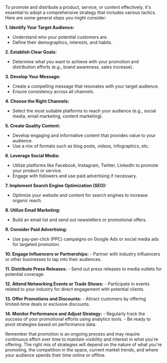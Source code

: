 To promote and distribute a product, service, or content effectively, it's essential to adopt a comprehensive strategy that includes various tactics. Here are some general steps you might consider:

**1. Identify Your Target Audience:**
   - Understand who your potential customers are.
   - Define their demographics, interests, and habits.

**2. Establish Clear Goals:**
   - Determine what you want to achieve with your promotion and distribution efforts (e.g., brand awareness, sales increase).

**3. Develop Your Message:**
   - Create a compelling message that resonates with your target audience.
   - Ensure consistency across all channels.

**4. Choose the Right Channels:**
   - Select the most suitable platforms to reach your audience (e.g., social media, email marketing, content marketing).
   
**5. Create Quality Content:**
   - Develop engaging and informative content that provides value to your audience.
   - Use a mix of formats such as blog posts, videos, infographics, etc.

**6. Leverage Social Media:**
   - Utilize platforms like Facebook, Instagram, Twitter, LinkedIn to promote your product or service.
   - Engage with followers and use paid advertising if necessary.

**7. Implement Search Engine Optimization (SEO):**
   - Optimize your website and content for search engines to increase organic reach.

**8. Utilize Email Marketing:**
   - Build an email list and send out newsletters or promotional offers.
   
**9. Consider Paid Advertising:**
   - Use pay-per-click (PPC) campaigns on Google Ads or social media ads for targeted promotion.
   
**10. Engage Influencers or Partnerships:**
    - Partner with industry influencers or other businesses to tap into their audiences.

**11. Distribute Press Releases:**
    - Send out press releases to media outlets for potential coverage.

**12. Attend Networking Events or Trade Shows:**
    - Participate in events related to your industry for direct engagement with potential clients.

**13. Offer Promotions and Discounts:**
    - Attract customers by offering limited-time deals or exclusive discounts.

**14. Monitor Performance and Adjust Strategy:**
    - Regularly track the success of your promotional efforts using analytics tools.
    - Be ready to pivot strategies based on performance data.

Remember that promotion is an ongoing process and may require continuous effort over time to maintain visibility and interest in what you're offering. The right mix of strategies will depend on the nature of what you're promoting, the competition in the space, current market trends, and where your audience spends their time online or offline.